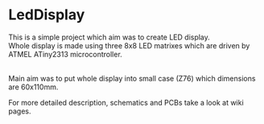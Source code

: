 # LedDisplay
This is a simple project which aim was to create LED display.<br>
Whole display is made using three 8x8 LED matrixes which are driven by ATMEL ATiny2313 microcontroller.<br><br>

Main aim was to put whole display into small case (Z76) which dimensions are 60x110mm.

For more detailed description, schematics and PCBs take a look at wiki pages.

